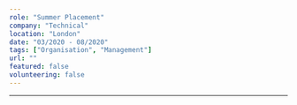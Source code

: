 ```yaml
---
role: "Summer Placement"
company: "Technical"
location: "London"
date: "03/2020 - 08/2020"
tags: ["Organisation", "Management"]
url: ""
featured: false
volunteering: false
---
```


---
